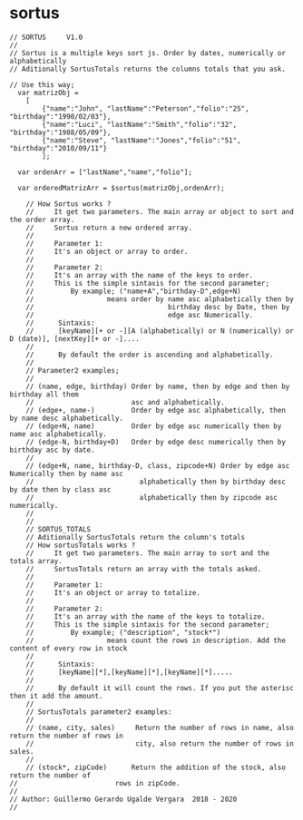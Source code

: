 # sortus
    // SORTUS     V1.0
    //
    // Sortus is a multiple keys sort js. Order by dates, numerically or alphabetically
    // Aditionally SortusTotals returns the columns totals that you ask.

    // Use this way;
      var matrizObj =
		[
           	{"name":"John", "lastName":"Peterson","folio":"25", "birthday":"1990/02/03"}, 
           	{"name":"Luci", "lastName":"Smith","folio":"32", "birthday":"1988/05/09"},
           	{"name":"Steve", "lastName":"Jones","folio":"51", "birthday":"2010/09/11"}
           	];

      var ordenArr = ["lastName","name","folio"];
      
      var orderedMatrizArr = $sortus(matrizObj,ordenArr);

		// How Sortus works ?
		//     It get two parameters. The main array or object to sort and the order array.
		//     Sortus return a new ordered array.
		// 
		//     Parameter 1:
		//     It's an object or array to order.
		//
		//     Parameter 2:
		//     It's an array with the name of the keys to order.
		//     This is the simple sintaxis for the second parameter;
		//         By example; ("name+A","birthday-D",edge+N) 
		//                  means order by name asc alphabetically then by
		//                                 birthday desc by Date, then by
		//                                 edge asc Numerically.
		//      Sintaxis:
		//      [keyName][+ or -][A (alphabetically) or N (numerically) or D (date)], [nextKey][+ or -]....
		//
		//      By default the order is ascending and alphabetically.
		//
		// Parameter2 examples;
		//
		// (name, edge, birthday) Order by name, then by edge and then by birthday all them 
		//                        asc and alphabetically.
		// (edge+, name-)         Order by edge asc alphabetically, then by name desc alphabetically.
		// (edge+N, name)         Order by edge asc numerically then by name asc alphabetically.
		// (edge-N, birthday+D)   Order by edge desc numerically then by birthday asc by date.
		//
		// (edge+N, name, birthday-D, class, zipcode+N) Order by edge asc Numerically then by name asc
		//                          alphabetically then by birthday desc by date then by class asc 
		//                          alphabetically then by zipcode asc numerically.
		//
		// 
		// SORTUS_TOTALS
		// Aditionally SortusTotals return the column's totals
		// How sortusTotals works ?
		//     It get two parameters. The main array to sort and the totals array.
		//     SortusTotals return an array with the totals asked.
		// 
		//     Parameter 1:
		//     It's an object or array to totalize.
		//
		//     Parameter 2:
		//     It's an array with the name of the keys to totalize.
		//     This is the simple sintaxis for the second parameter;
		//         By example; ("description", "stock*") 
		//                  means count the rows in description. Add the content of every row in stock
		//                                 
		//      Sintaxis:
		//      [keyName][*],[keyName][*],[keyName][*].....
		//
		//      By default it will count the rows. If you put the asterisc then it add the amount.
		//       
		// SortusTotals parameter2 examples:
		// 
		// (name, city, sales)     Return the number of rows in name, also return the number of rows in
		//                         city, also return the number of rows in sales.
		// 
		// (stock*, zipCode)      Return the addition of the stock, also return the number of 
    //                        rows in zipCode.
    //    
    // Author: Guillermo Gerardo Ugalde Vergara  2018 - 2020     
    //
